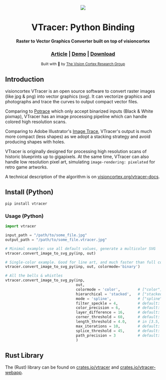 <div align="center">

  <img src="https://github.com/visioncortex/vtracer/raw/master/docs/images/visioncortex-banner.png">
  
  <h1>VTracer: Python Binding</h1>

  <p>
    <strong>Raster to Vector Graphics Converter built on top of visioncortex</strong>
  </p>

  <h3>
    <a href="//www.visioncortex.org/vtracer-docs">Article</a>
    <span> | </span>
    <a href="//www.visioncortex.org/vtracer/">Demo</a>
    <span> | </span>
    <a href="//github.com/visioncortex/vtracer/releases/latest">Download</a>
  </h3>

<sub>Built with 🦀 by <a href="//www.visioncortex.org/">The Vision Cortex Research Group</a></sub>

</div>

## Introduction

visioncortex VTracer is an open source software to convert raster images (like jpg & png) into vector graphics (svg). It can vectorize graphics and photographs and trace the curves to output compact vector files.

Comparing to [Potrace](http://potrace.sourceforge.net/) which only accept binarized inputs (Black & White pixmap), VTracer has an image processing pipeline which can handle colored high resolution scans.

Comparing to Adobe Illustrator's [Image Trace](https://helpx.adobe.com/illustrator/using/image-trace.html), VTracer's output is much more compact (less shapes) as we adopt a stacking strategy and avoid producing shapes with holes.

VTracer is originally designed for processing high resolution scans of historic blueprints up to gigapixels. At the same time, VTracer can also handle low resolution pixel art, simulating `image-rendering: pixelated` for retro game artworks.

A technical description of the algorithm is on [visioncortex.org/vtracer-docs](//www.visioncortex.org/vtracer-docs).

## Install (Python)

```shell
pip install vtracer
```

### Usage (Python)

```python
import vtracer

input_path = "/path/to/some_file.jpg"
output_path = "/path/to/some_file.vtracer.jpg"

# Minimal example: use all default values, generate a multicolor SVG
vtracer.convert_image_to_svg_py(inp, out)

# Single-color example. Good for line art, and much faster than full color:
vtracer.convert_image_to_svg_py(inp, out, colormode='binary')

# All the bells & whistles
vtracer.convert_image_to_svg_py(inp,
                                out,
                                colormode = 'color',        # ["color"] or "binary"
                                hierarchical = 'stacked',   # ["stacked"] or "cutout"
                                mode = 'spline',            # ["spline"] "polygon", or "none"
                                filter_speckle = 4,         # default: 4
                                color_precision = 6,        # default: 6
                                layer_difference = 16,      # default: 16
                                corner_threshold = 60,      # default: 60
                                length_threshold = 4.0,     # in [3.5, 10] default: 4.0
                                max_iterations = 10,        # default: 10
                                splice_threshold = 45,      # default: 45
                                path_precision = 3          # default: 8
                                )

```

## Rust Library

The (Rust) library can be found on [crates.io/vtracer](//crates.io/crates/vtracer) and [crates.io/vtracer-webapp](//crates.io/crates/vtracer-webapp).
